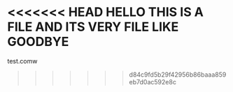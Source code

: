 <<<<<<< HEAD
HELLO THIS IS A FILE AND ITS VERY FILE LIKE GOODBYE
=======

test.comw
>>>>>>> d84c9fd5b29f42956b86baaa859eb7d0ac592e8c
